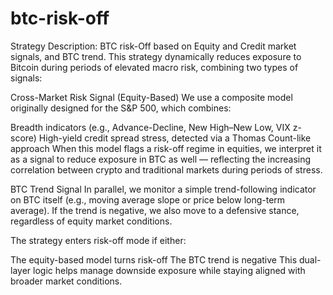 # btc-risk-off
Strategy Description: BTC risk-Off based on Equity and Credit market signals, and BTC trend.
This strategy dynamically reduces exposure to Bitcoin during periods of elevated macro risk, combining two types of signals:

Cross-Market Risk Signal (Equity-Based)
We use a composite model originally designed for the S&P 500, which combines:

Breadth indicators (e.g., Advance-Decline, New High–New Low, VIX z-score)
High-yield credit spread stress, detected via a Thomas Count-like approach
When this model flags a risk-off regime in equities, we interpret it as a signal to reduce exposure in BTC as well — reflecting the increasing correlation between crypto and traditional markets during periods of stress.

BTC Trend Signal
In parallel, we monitor a simple trend-following indicator on BTC itself (e.g., moving average slope or price below long-term average).
If the trend is negative, we also move to a defensive stance, regardless of equity market conditions.

The strategy enters risk-off mode if either:

The equity-based model turns risk-off
The BTC trend is negative
This dual-layer logic helps manage downside exposure while staying aligned with broader market conditions.

